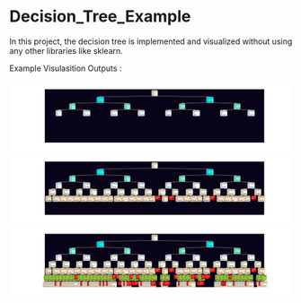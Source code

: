 # Decision_Tree_Example
 
In this project, the decision tree is implemented and visualized without using any other libraries like sklearn.


Example Visulasition Outputs : 

![Alt text](images/Graph-depth-4.jpg?raw=true "Title")
![Alt text](images/Graph-depth-6.jpg?raw=true "Title")
![Alt text](images/Graph-depth-8.jpg?raw=true "Title")
